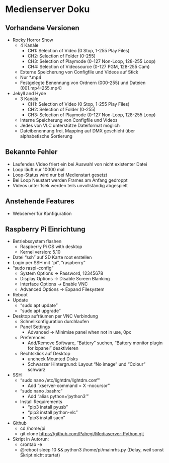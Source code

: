 # Medienserver Doku

## Vorhandene Versionen
- Rocky Horror Show
  - 4 Kanäle
    - CH1: Selection of Video (0 Stop, 1-255 Play Files)
    - CH2: Selection of Folder (0-255)
    - CH3: Selection of Playmode (0-127 Non-Loop, 128-255 Loop)
    - CH4: Selection of Videosource (0-127 PGM, 128-255 Cam)
  - Externe Speicherung von Configfile und Videos auf Stick
  - Nur *.mp4
  - Festgelegte Benennung von Ordnern (000-255) und Dateien (001.mp4-255.mp4)
- Jekyll and Hyde
  - 3 Kanäle
    - CH1: Selection of Video (0 Stop, 1-255 Play Files)
    - CH2: Selection of Folder (0-255)
    - CH3: Selection of Playmode (0-127 Non-Loop, 128-255 Loop)
  - Interne Speicherung von Configfile und Videos
  - Jedes von VLC unterstütze Dateiformat möglich
  - Dateibenennung frei, Mapping auf DMX geschieht über alphabetische Sortierung

## Bekannte Fehler
- Laufendes Video friert ein bei Auswahl von nicht existenter Datei
- Loop läuft nur 10000 mal
- Loop-Status wird nur bei Medienstart gesetzt
- Bei Loop Neustart werden Frames am Anfang gedroppt
- Videos unter 1sek werden teils unvollständig abgespielt

## Anstehende Features
- Webserver für Konfiguration

## Raspberry Pi Einrichtung

- Betriebssystem flashen
  - Raspberry Pi OS with desktop
  - Kernel version: 5.10
- Datei “ssh” auf SD Karte root erstellen
- Login per SSH mit “pi”, “raspberry”
- “sudo raspi-config”
  - System Options → Password, 12345678
  - Display Options → Disable Screen Blanking
  - Interface Options → Enable VNC
  - Advanced Options → Expand Filesystem
- Reboot
- Update
  - “sudo apt update”
  - “sudo apt upgrade”
- Desktop aufräumen per VNC Verbindung
  - Schnellkonfiguration durchlaufen
  - Panel Settings
    - Advanced → Minimise panel when not in use, 0px
  - Preferences
    - Add/Remove Software, “Battery” suchen, “Battery monitor plugin for lxpanel” deaktivieren
  - Rechtsklick auf Desktop
    - uncheck Mounted Disks
    - Schwarzer Hintergrund: Layout “No image” und “Colour” schwarz
- SSH
  - “sudo nano /etc/lightdm/lightdm.conf”
    - Add “xserver-command = X -nocursor”
  - “sudo nano .bashrc”
    - Add “alias python=’python3’”
  - Install Requirements
    - “pip3 install pyusb”
    - “pip3 install python-vlc”
    - “pip3 install sacn”
- Github
   - cd /home/pi
  - git clone https://github.com/Pahegi/Mediaserver-Python.git
- Skript in Autorun:
  - crontab -e
  - @reboot sleep 10 && python3 /home/pi/mainrhs.py (Delay, weil sonst Skript nicht startet)
